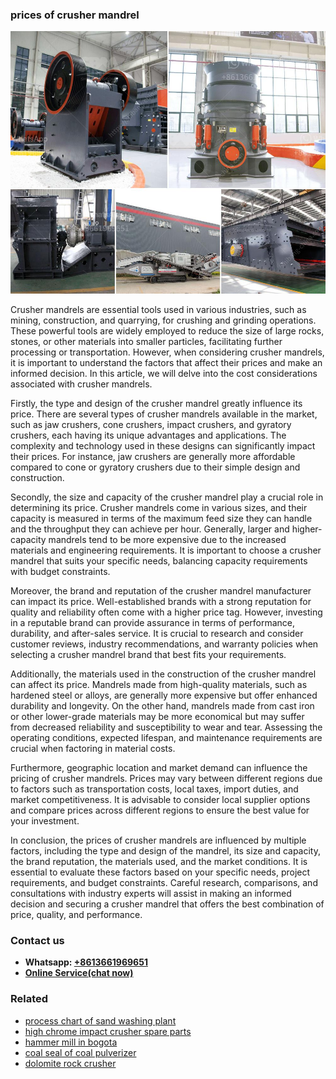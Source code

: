 <h3>prices of crusher mandrel</h3><img src='1708663485.jpg' alt=''><p>Crusher mandrels are essential tools used in various industries, such as mining, construction, and quarrying, for crushing and grinding operations. These powerful tools are widely employed to reduce the size of large rocks, stones, or other materials into smaller particles, facilitating further processing or transportation. However, when considering crusher mandrels, it is important to understand the factors that affect their prices and make an informed decision. In this article, we will delve into the cost considerations associated with crusher mandrels.</p><p>Firstly, the type and design of the crusher mandrel greatly influence its price. There are several types of crusher mandrels available in the market, such as jaw crushers, cone crushers, impact crushers, and gyratory crushers, each having its unique advantages and applications. The complexity and technology used in these designs can significantly impact their prices. For instance, jaw crushers are generally more affordable compared to cone or gyratory crushers due to their simple design and construction.</p><p>Secondly, the size and capacity of the crusher mandrel play a crucial role in determining its price. Crusher mandrels come in various sizes, and their capacity is measured in terms of the maximum feed size they can handle and the throughput they can achieve per hour. Generally, larger and higher-capacity mandrels tend to be more expensive due to the increased materials and engineering requirements. It is important to choose a crusher mandrel that suits your specific needs, balancing capacity requirements with budget constraints.</p><p>Moreover, the brand and reputation of the crusher mandrel manufacturer can impact its price. Well-established brands with a strong reputation for quality and reliability often come with a higher price tag. However, investing in a reputable brand can provide assurance in terms of performance, durability, and after-sales service. It is crucial to research and consider customer reviews, industry recommendations, and warranty policies when selecting a crusher mandrel brand that best fits your requirements.</p><p>Additionally, the materials used in the construction of the crusher mandrel can affect its price. Mandrels made from high-quality materials, such as hardened steel or alloys, are generally more expensive but offer enhanced durability and longevity. On the other hand, mandrels made from cast iron or other lower-grade materials may be more economical but may suffer from decreased reliability and susceptibility to wear and tear. Assessing the operating conditions, expected lifespan, and maintenance requirements are crucial when factoring in material costs.</p><p>Furthermore, geographic location and market demand can influence the pricing of crusher mandrels. Prices may vary between different regions due to factors such as transportation costs, local taxes, import duties, and market competitiveness. It is advisable to consider local supplier options and compare prices across different regions to ensure the best value for your investment.</p><p>In conclusion, the prices of crusher mandrels are influenced by multiple factors, including the type and design of the mandrel, its size and capacity, the brand reputation, the materials used, and the market conditions. It is essential to evaluate these factors based on your specific needs, project requirements, and budget constraints. Careful research, comparisons, and consultations with industry experts will assist in making an informed decision and securing a crusher mandrel that offers the best combination of price, quality, and performance.</p><h3>Contact us</h3><ul><li><strong>Whatsapp:&nbsp;<a href="https://wa.me/8613661969651">+8613661969651</a></strong></li><li><a href="https://swt.shibang-china.com/?git&amp;zhl&amp;prices of crusher mandrel"><strong>Online Service(chat now)</strong></a></li></ul><h3>Related</h3><ul><li><a href='process chart of sand washing plant.md'>process chart of sand washing plant</a></li><li><a href='high chrome impact crusher spare parts.md'>high chrome impact crusher spare parts</a></li><li><a href='hammer mill in bogota.md'>hammer mill in bogota</a></li><li><a href='coal seal of coal pulverizer.md'>coal seal of coal pulverizer</a></li><li><a href='dolomite rock crusher.md'>dolomite rock crusher</a></li></ul>